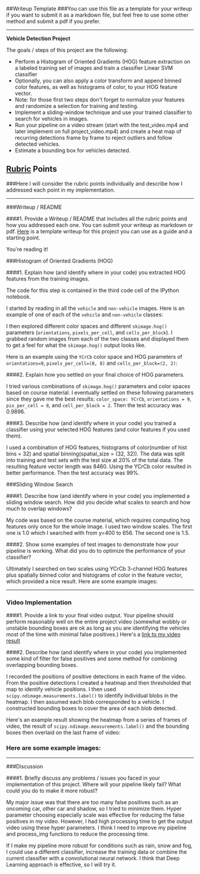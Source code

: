 ##Writeup Template
###You can use this file as a template for your writeup if you want to submit it as a markdown file, but feel free to use some other method and submit a pdf if you prefer.

---

**Vehicle Detection Project**

The goals / steps of this project are the following:

* Perform a Histogram of Oriented Gradients (HOG) feature extraction on a labeled training set of images and train a classifier Linear SVM classifier
* Optionally, you can also apply a color transform and append binned color features, as well as histograms of color, to your HOG feature vector.
* Note: for those first two steps don't forget to normalize your features and randomize a selection for training and testing.
* Implement a sliding-window technique and use your trained classifier to search for vehicles in images.
* Run your pipeline on a video stream (start with the test_video.mp4 and later implement on full project_video.mp4) and create a heat map of recurring detections frame by frame to reject outliers and follow detected vehicles.
* Estimate a bounding box for vehicles detected.

## [Rubric](https://review.udacity.com/#!/rubrics/513/view) Points
###Here I will consider the rubric points individually and describe how I addressed each point in my implementation.  

---
###Writeup / README

####1. Provide a Writeup / README that includes all the rubric points and how you addressed each one.  You can submit your writeup as markdown or pdf.  [Here](https://github.com/udacity/CarND-Vehicle-Detection/blob/master/writeup_template.md) is a template writeup for this project you can use as a guide and a starting point.  

You're reading it!

###Histogram of Oriented Gradients (HOG)

####1. Explain how (and identify where in your code) you extracted HOG features from the training images.

The code for this step is contained in the third code cell of the IPython notebook.

I started by reading in all the `vehicle` and `non-vehicle` images.  Here is an example of one of each of the `vehicle` and `non-vehicle` classes:

[car_and_notcar]: ./output_images/car_and_notcar.png

I then explored different color spaces and different `skimage.hog()` parameters (`orientations`, `pixels_per_cell`, and `cells_per_block`).  I grabbed random images from each of the two classes and displayed them to get a feel for what the `skimage.hog()` output looks like.

Here is an example using the `YCrCb` color space and HOG parameters of `orientations=9`, `pixels_per_cell=(8, 8)` and `cells_per_block=(2, 2)`:

[hog]: ./output_images/hog.png

####2. Explain how you settled on your final choice of HOG parameters.

I tried various combinations of `skimage.hog()` parameters and color spaces based on course material. I eventually settled on these following parameters since they gave me the best results: `color_space: YCrCb`, `orientations = 9`, `pix_per_cell = 8`, and `cell_per_block = 2`. Then the test accuracy was 0.9896.

####3. Describe how (and identify where in your code) you trained a classifier using your selected HOG features (and color features if you used them).

I used a combination of HOG features, histograms of color(number of hist bins = 32) and spatial binning(spatial_size = (32, 32)). The data was split into training and test sets with the test size at 20% of the total data. The resulting feature vector length was 8460. Using the YCrCb color resulted in better performance. Then the test accuracy was 99%.

###Sliding Window Search

####1. Describe how (and identify where in your code) you implemented a sliding window search.  How did you decide what scales to search and how much to overlap windows?

My code was based on the course material, which requires computing hog features only once for the whole image. I used two window scales. The first one is 1.0 which I searched with from y=400 to 656. The second one is 1.5.

####2. Show some examples of test images to demonstrate how your pipeline is working.  What did you do to optimize the performance of your classifier?

Ultimately I searched on two scales using YCrCb 3-channel HOG features plus spatially binned color and histograms of color in the feature vector, which provided a nice result.  Here are some example images:

[test-window1]: ./output_images/test-window1.png
[test-window2]: ./output_images/test-window2.png
[test-window3]: ./output_images/test-window3.png
[test-window4]: ./output_images/test-window4.png
[test-window5]: ./output_images/test-window5.png
[test-window6]: ./output_images/test-window6.png
---

### Video Implementation

####1. Provide a link to your final video output.  Your pipeline should perform reasonably well on the entire project video (somewhat wobbly or unstable bounding boxes are ok as long as you are identifying the vehicles most of the time with minimal false positives.)
Here's a [link to my video result](./output.mp4)


####2. Describe how (and identify where in your code) you implemented some kind of filter for false positives and some method for combining overlapping bounding boxes.

I recorded the positions of positive detections in each frame of the video.  From the positive detections I created a heatmap and then thresholded that map to identify vehicle positions.  I then used `scipy.ndimage.measurements.label()` to identify individual blobs in the heatmap.  I then assumed each blob corresponded to a vehicle.  I constructed bounding boxes to cover the area of each blob detected.  

Here's an example result showing the heatmap from a series of frames of video, the result of `scipy.ndimage.measurements.label()` and the bounding boxes then overlaid on the last frame of video:

### Here are some example images:

[test1]: ./output_images/test1.png
[test2]: ./output_images/test2.png
[test3]: ./output_images/test3.png
[test4]: ./output_images/test4.png
[test5]: ./output_images/test5.png
[test6]: ./output_images/test6.png
---

###Discussion

####1. Briefly discuss any problems / issues you faced in your implementation of this project.  Where will your pipeline likely fail?  What could you do to make it more robust?

My major issue was that there are too many false positives such as an oncoming car, other car and shadow, so I tried to minimize them. Hyper parameter choosing especially scale was effective for reducing the false positives in my video. However, I had high processing time to get the output video using these hyper parameters. I think I need to improve my pipeline and process_img functions to reduce the processing time.

If I make my pipeline more robust for conditions such as rain, snow and fog, I could use a different classifier, increase the training data or combine the current classifier with a convolutional neural network. I think that Deep Learning approach is effective, so I will try it.
